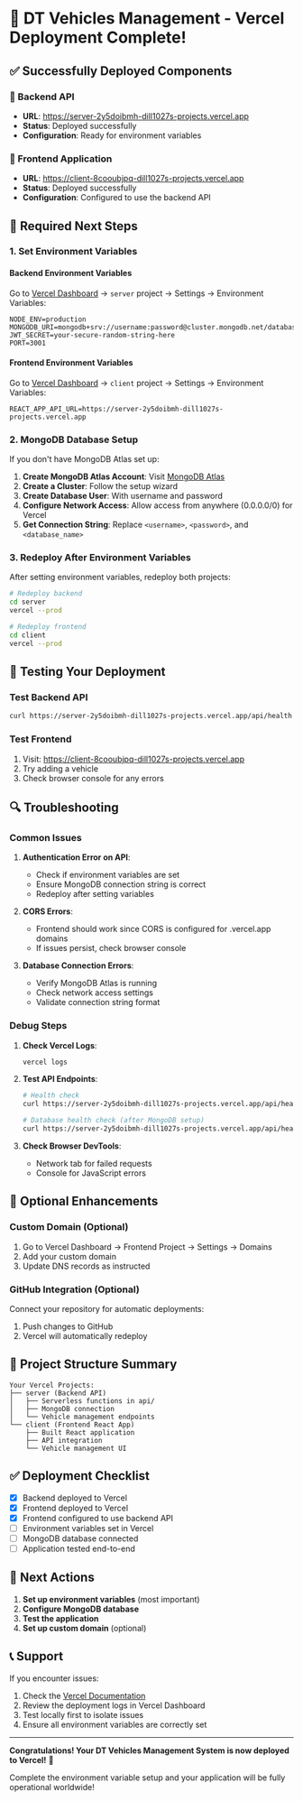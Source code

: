 # 🎉 DT Vehicles Management - Vercel Deployment Complete!

## ✅ Successfully Deployed Components

### 🔗 Backend API
- **URL**: https://server-2y5doibmh-dill1027s-projects.vercel.app
- **Status**: Deployed successfully
- **Configuration**: Ready for environment variables

### 🔗 Frontend Application  
- **URL**: https://client-8cooubjpq-dill1027s-projects.vercel.app
- **Status**: Deployed successfully
- **Configuration**: Configured to use the backend API

## 🔧 Required Next Steps

### 1. Set Environment Variables

#### Backend Environment Variables
Go to [Vercel Dashboard](https://vercel.com/dashboard) → `server` project → Settings → Environment Variables:

```
NODE_ENV=production
MONGODB_URI=mongodb+srv://username:password@cluster.mongodb.net/database_name
JWT_SECRET=your-secure-random-string-here
PORT=3001
```

#### Frontend Environment Variables
Go to [Vercel Dashboard](https://vercel.com/dashboard) → `client` project → Settings → Environment Variables:

```
REACT_APP_API_URL=https://server-2y5doibmh-dill1027s-projects.vercel.app
```

### 2. MongoDB Database Setup

If you don't have MongoDB Atlas set up:

1. **Create MongoDB Atlas Account**: Visit [MongoDB Atlas](https://www.mongodb.com/atlas)
2. **Create a Cluster**: Follow the setup wizard
3. **Create Database User**: With username and password
4. **Configure Network Access**: Allow access from anywhere (0.0.0.0/0) for Vercel
5. **Get Connection String**: Replace `<username>`, `<password>`, and `<database_name>`

### 3. Redeploy After Environment Variables

After setting environment variables, redeploy both projects:

```bash
# Redeploy backend
cd server
vercel --prod

# Redeploy frontend  
cd client
vercel --prod
```

## 🧪 Testing Your Deployment

### Test Backend API
```bash
curl https://server-2y5doibmh-dill1027s-projects.vercel.app/api/health
```

### Test Frontend
1. Visit: https://client-8cooubjpq-dill1027s-projects.vercel.app
2. Try adding a vehicle
3. Check browser console for any errors

## 🔍 Troubleshooting

### Common Issues

1. **Authentication Error on API**: 
   - Check if environment variables are set
   - Ensure MongoDB connection string is correct
   - Redeploy after setting variables

2. **CORS Errors**:
   - Frontend should work since CORS is configured for .vercel.app domains
   - If issues persist, check browser console

3. **Database Connection Errors**:
   - Verify MongoDB Atlas is running
   - Check network access settings
   - Validate connection string format

### Debug Steps

1. **Check Vercel Logs**:
   ```bash
   vercel logs
   ```

2. **Test API Endpoints**:
   ```bash
   # Health check
   curl https://server-2y5doibmh-dill1027s-projects.vercel.app/api/health
   
   # Database health check (after MongoDB setup)
   curl https://server-2y5doibmh-dill1027s-projects.vercel.app/api/health/db
   ```

3. **Check Browser DevTools**:
   - Network tab for failed requests
   - Console for JavaScript errors

## 🚀 Optional Enhancements

### Custom Domain (Optional)
1. Go to Vercel Dashboard → Frontend Project → Settings → Domains
2. Add your custom domain
3. Update DNS records as instructed

### GitHub Integration (Optional)
Connect your repository for automatic deployments:
1. Push changes to GitHub
2. Vercel will automatically redeploy

## 📁 Project Structure Summary

```
Your Vercel Projects:
├── server (Backend API)
│   ├── Serverless functions in api/
│   ├── MongoDB connection
│   └── Vehicle management endpoints
└── client (Frontend React App)
    ├── Built React application
    ├── API integration
    └── Vehicle management UI
```

## ✅ Deployment Checklist

- [x] Backend deployed to Vercel
- [x] Frontend deployed to Vercel
- [x] Frontend configured to use backend API
- [ ] Environment variables set in Vercel
- [ ] MongoDB database connected
- [ ] Application tested end-to-end

## 🎯 Next Actions

1. **Set up environment variables** (most important)
2. **Configure MongoDB database**
3. **Test the application**
4. **Set up custom domain** (optional)

## 📞 Support

If you encounter issues:
1. Check the [Vercel Documentation](https://vercel.com/docs)
2. Review the deployment logs in Vercel Dashboard
3. Test locally first to isolate issues
4. Ensure all environment variables are correctly set

---

**Congratulations! Your DT Vehicles Management System is now deployed to Vercel!** 🎉

Complete the environment variable setup and your application will be fully operational worldwide!
